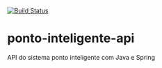 [![Build Status](https://travis-ci.org/shotdown2/ponto-inteligente-api.svg?branch=master)](https://travis-ci.org/shotdown2/ponto-inteligente-api)
# ponto-inteligente-api
API do sistema ponto inteligente com Java e Spring
